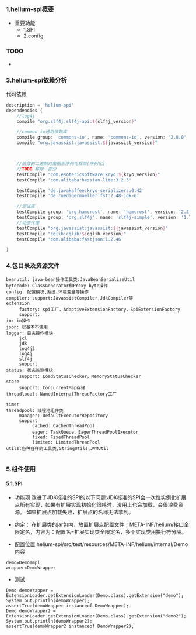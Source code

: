 ### 1.helium-spi概要
* 重要功能
    * 1.SPI
    * 2.config
    
### TODO
* 

### 3.helium-spi依赖分析

代码依赖
``` gradle
description = 'helium-spi'
dependencies {
    //log4j
    compile "org.slf4j:slf4j-api:${slf4j_version}"

    //common-io通用依赖库
    compile group: 'commons-io', name: 'commons-io', version: '2.8.0'
    compile "org.javassist:javassist:${javassist_version}"



    //高效的二进制对象图形序列化框架[序列化]
    //TODO 移除一部分
    testCompile "com.esotericsoftware:kryo:${kryo_version}"
    testCompile 'com.alibaba:hessian-lite:3.2.3'

    testCompile 'de.javakaffee:kryo-serializers:0.42'
    testCompile 'de.ruedigermoeller:fst:2.48-jdk-6'

    //测试库
    testCompile group: 'org.hamcrest', name: 'hamcrest', version: '2.2'
    testCompile group: 'org.slf4j', name: 'slf4j-simple', version: '1.7.25'
    //动态代理
    testCompile "org.javassist:javassist:${javassist_version}"
    testCompile "cglib:cglib:${cglib_version}"
    testCompile 'com.alibaba:fastjson:1.2.46'

}
```
### 4.包目录及资源文件
```      
beanutil: java-bean操作工具类:JavaBeanSerializeUtil
bytecode: ClassGenerator和Proxy byte操作
config: 配置模块,系统,环境变量等操作
compiler: support:JavassistCompiler,JdkCompiler等
extension
     factory: spi工厂，AdaptiveExtensionFactory，SpiExtensionFactory
     support: 
io: io操作
json: 以基本不使用
logger: 日志操作模块
     jcl
     jdk
     log4j2
     log4j
     slf4j
     support
status: 状态监测模块
     support: LoadStatusChecker，MemoryStatusChecker
store
     support: ConcurrentMap存储
threadlocal: NamedInternalThreadFactory工厂
    
timer
threadpool: 线程池组件类
     manager: DefaultExecutorRepository
     support
          cached: CachedThreadPool
          eager: TaskQueue，EagerThreadPoolExecutor
          fixed: FixedThreadPool
          limited: LimitedThreadPool
utils:各种各样的工具类,StringUtils,JVMUtil
    
```


### 5.组件使用
#### 5.1.SPI
* 功能项
改进了JDK标准的SPI的以下问题:JDK标准的SPI会一次性实例化扩展点所有实现，如果有扩展实现初始化很耗时，没用上也会加载，会很浪费资源。 
如果扩展点加载失败，扩展点的名称无法拿到。

* 约定： 
在扩展类的jar包内，放置扩展点配置文件：META-INF/helium/接口全限定名，内容为：配置名=扩展实现类全限定名，多个实现类用换行符分隔。

* 配置位置
helium-spi/src/test/resources/META-INF/helium/internal/Demo
内容
```
demo=DemoImpl
wrapper=DemoWrapper
```

* 测试
```
Demo demoWrapper = ExtensionLoader.getExtensionLoader(Demo.class).getExtension("demo");
System.out.println(demoWrapper);
assertTrue(demoWrapper instanceof DemoWrapper);
Demo demoWrapper2 = ExtensionLoader.getExtensionLoader(Demo.class).getExtension("demo2");
System.out.println(demoWrapper2);
assertTrue(demoWrapper2 instanceof DemoWrapper2);
```

